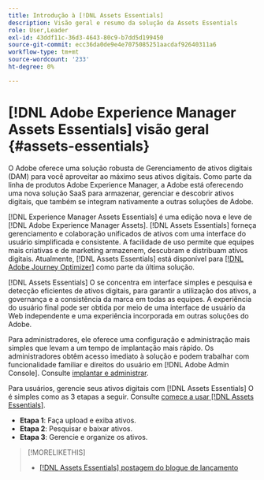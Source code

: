 ```yaml
---
title: Introdução à [!DNL Assets Essentials]
description: Visão geral e resumo da solução da Assets Essentials
role: User,Leader
exl-id: 43ddf11c-36d3-4643-80c9-b7dd5d199450
source-git-commit: ecc36da0de9e4e7075085251aacdaf92640311a6
workflow-type: tm+mt
source-wordcount: '233'
ht-degree: 0%

---
```


# [!DNL Adobe Experience Manager Assets Essentials] visão geral {#assets-essentials}

<!-- TBD: Update this banner to remove Beta label. 
![Banner image for beta docs](assets/do-not-localize/banner-image-beta-docs.png)
-->

O Adobe oferece uma solução robusta de Gerenciamento de ativos digitais (DAM) para você aproveitar ao máximo seus ativos digitais. Como parte da linha de produtos Adobe Experience Manager, a Adobe está oferecendo uma nova solução SaaS para armazenar, gerenciar e descobrir ativos digitais, que também se integram nativamente a outras soluções de Adobe.

[!DNL Experience Manager Assets Essentials] é uma edição nova e leve de [!DNL Adobe Experience Manager Assets]. [!DNL Assets Essentials] forneça gerenciamento e colaboração unificados de ativos com uma interface do usuário simplificada e consistente. A facilidade de uso permite que equipes mais criativas e de marketing armazenem, descubram e distribuam ativos digitais. Atualmente, [!DNL Assets Essentials] está disponível para [[!DNL Adobe Journey Optimizer]](https://experienceleague.adobe.com/docs/journey-optimizer/using/ajo-home.html) como parte da última solução.

[!DNL Assets Essentials] O se concentra em interface simples e pesquisa e detecção eficientes de ativos digitais, para garantir a utilização dos ativos, a governança e a consistência da marca em todas as equipes. A experiência do usuário final pode ser obtida por meio de uma interface de usuário da Web independente e uma experiência incorporada em outras soluções do Adobe.

Para administradores, ele oferece uma configuração e administração mais simples que levam a um tempo de implantação mais rápido. Os administradores obtêm acesso imediato à solução e podem trabalhar com funcionalidade familiar e direitos do usuário em [!DNL Adobe Admin Console]. Consulte [implantar e administrar](/help/deploy-administer.md).

Para usuários, gerencie seus ativos digitais com [!DNL Assets Essentials] O é simples como as 3 etapas a seguir. Consulte [comece a usar [!DNL Assets Essentials]](/help/get-started.md).

* **Etapa 1**: Faça upload e exiba ativos.
* **Etapa 2**: Pesquisar e baixar ativos.
* **Etapa 3**: Gerencie e organize os ativos.

>[!MORELIKETHIS]
>
>* [[!DNL Assets Essentials] postagem do blogue de lançamento](https://blog.adobe.com/en/publish/2021/04/27/introducing-adobe-experience-manager-assets-essentials-to-simplify-collaboration-across-teams.html)

